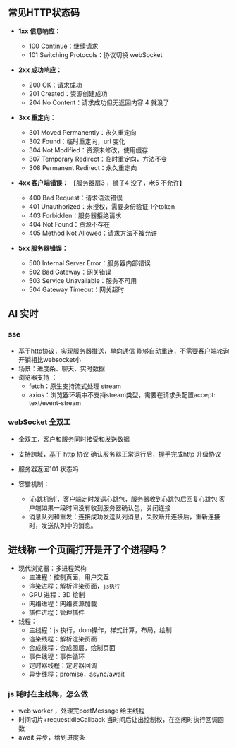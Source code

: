 ## 常见HTTP状态码
- **1xx 信息响应：**
  - 100 Continue：继续请求
  - 101 Switching Protocols：协议切换 
    webSocket

- **2xx 成功响应：**
  - 200 OK：请求成功
  - 201 Created：资源创建成功
  - 204 No Content：请求成功但无返回内容 
    4 就没了

- **3xx 重定向：**
  - 301 Moved Permanently：永久重定向
  - 302 Found：临时重定向，url  变化
  - 304 Not Modified：资源未修改，使用缓存
  - 307 Temporary Redirect：临时重定向，方法不变
  - 308 Permanent Redirect：永久重定向
- **4xx 客户端错误：** 【服务器扇3 ，狮子4 没了，老5 不允许】
  - 400 Bad Request：请求语法错误
  - 401 Unauthorized：未授权，需要身份验证 1个token
  - 403 Forbidden：服务器拒绝请求 
  - 404 Not Found：资源不存在
  - 405 Method Not Allowed：请求方法不被允许

- **5xx 服务器错误：** 
  - 500 Internal Server Error：服务器内部错误
  - 502 Bad Gateway：网关错误
  - 503 Service Unavailable：服务不可用
  - 504 Gateway Timeout：网关超时

## AI 实时
### sse
- 基于http协议，实现服务器推送，单向通信
  能够自动重连，不需要客户端轮询
  开销相比websocket小
- 场景：进度条、聊天、实时数据
- 浏览器支持 ：
  - fetch：原生支持流式处理 stream
  - axios：浏览器环境中不支持stream类型，需要在请求头配置accept: text/event-stream

###  webSocket 全双工
-  全双工，客户和服务同时接受和发送数据
- 支持跨域，基于 http 协议
  确认服务器正常运行后，握手完成http 升级协议
- 服务器返回101 状态吗

- 容错机制：
    - ‘心跳机制’，客户端定时发送心跳包，服务器收到心跳包后回复心跳包
    客户端如果一段时间没有收到服务器确认包，关闭连接
    - 消息队列和重发：连接成功发送队列消息，失败断开连接后，重新连接时，发送队列中的消息。

## 进线称 一个页面打开是开了个进程吗？
- 现代浏览器：多进程架构
  - 主进程：控制页面，用户交互
  - 渲染进程：解析渲染页面，`js执行`
  - GPU 进程：3D 绘制
  - 网络进程：网络资源加载
  - 插件进程：管理插件
- 线程：
  - 主线程：js 执行，dom操作，样式计算，布局，绘制
  - 渲染线程：解析渲染页面
  - 合成线程：合成图层，绘制页面
  - 事件线程：事件循环
  - 定时器线程：定时器回调
  - 异步线程：promise，async/await
### js 耗时在主线称，怎么做
- web worker ，处理完postMessage 给主线程
- 时间切片+requestIdleCallback 
  当时间后让出控制权，在空闲时执行回调函数
- await 异步，给到进度条